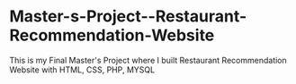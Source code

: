 # Master-s-Project--Restaurant-Recommendation-Website
This is my Final Master's Project where I built Restaurant Recommendation Website with HTML, CSS, PHP, MYSQL
